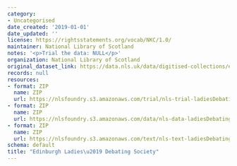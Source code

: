 ```yaml
---
category:
- Uncategorised
date_created: '2019-01-01'
date_updated: ''
license: https://rightsstatements.org/vocab/NKC/1.0/
maintainer: National Library of Scotland
notes: '<p>Trial the data: NULL</p>'
organization: National Library of Scotland
original_dataset_link: https://data.nls.uk/data/digitised-collections/edinburgh-ladies-debating-society/
records: null
resources:
- format: ZIP
  name: ZIP
  url: https://nlsfoundry.s3.amazonaws.com/trial/nls-trial-ladiesDebating.zip
- format: ZIP
  name: ZIP
  url: https://nlsfoundry.s3.amazonaws.com/data/nls-data-ladiesDebating.zip
- format: ZIP
  name: ZIP
  url: https://nlsfoundry.s3.amazonaws.com/text/nls-text-ladiesDebating.zip
schema: default
title: "Edinburgh Ladies\u2019 Debating Society"
---
```

